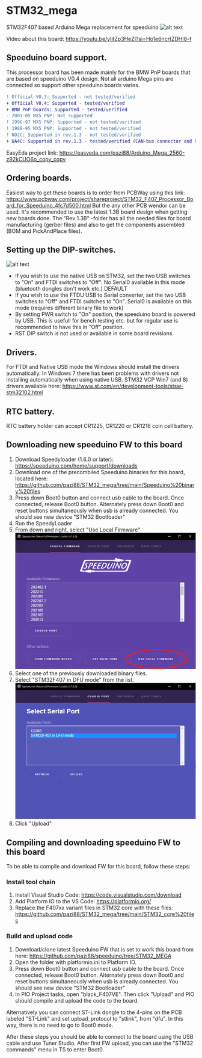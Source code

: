 # STM32_mega
STM32F407 based Arduino Mega replacement for speeduino
![alt text](https://pazi88.kuvat.fi/kuvat/Projektikuvat/Random%20projektit/speeduino/20201201_085147.jpg?img=smaller)

Video about this board: https://youtu.be/yljtZp3HeZI?si=Ho1e6ncrtZDHI8-f

## Speeduino board support.

This processor board has been made mainly for the BMW PnP boards that are based on speeduino V0.4 design. Not all arduino Mega pins are connected so support other speeduino boards varies.
 ```diff 
! Official V0.3: Supported - not tested/verified
+ Official V0.4: Supported - tested/verified
+ BMW PnP boards: Supported - tested/verified
- 2001-05 MX5 PNP: Not supported
! 1996-97 MX5 PNP: Supported - not tested/verified
! 1989-95 MX5 PNP: Supported - not tested/verified
! NO2C: Supported in rev.1.3 - not tested/verified
+ UA4C: Supported in rev.1.3 - tested/verified (CAN-bus connector and SD-card slot have some fitment issues)
```

EasyEda project link: https://easyeda.com/pazi88/Arduino_Mega_2560-z92kCUO6o_copy_copy

## Ordering boards.

Easiest way to get these boards is to order from PCBWay using this link: https://www.pcbway.com/project/shareproject/STM32_F407_Processor_Board_for_Speeduino_4fc7d500.html 
But the any other PCB wendor can be used. It's recommended to use the latest 1.3B board design when getting new boards done.
The "Rev 1.3B" -folder has all the needed files for board manufacturing (gerber files) and also to get the components assembled (BOM and PickAndPlace files).

## Setting up the DIP-switches.

![alt text](https://github.com/pazi88/STM32_mega/blob/main/Pics/DIP_switches.jpg?raw=true)

- If you wish to use the native USB on STM32, set the two USB switches to "On" and FTDI switches to "Off". No Serial0 available in this mode (bluetooth dongles don't work etc.) DEFAULT
- If you wish to use the FTDU USB to Serial converter, set the two USB switches to "Off" and FTDI switches to "On". Serial0 is available on this mode (requires different binary file to work)
- By setting PWR switch to "On" position, the speeduino board is powered by USB. This is usefull for bench testing etc. but for regular use is recommended to have this in "Off" position.
- RST DIP switch is not used or available in some board revisions.

## Drivers.

For FTDI and Native USB mode the Windows should install the drivers automatically. In Windows 7 there has been problems with drivers not installing automatically when using native USB.
STM32 VCP Win7 (and 8) drivers available here: https://www.st.com/en/development-tools/stsw-stm32102.html

## RTC battery.

RTC battery holder can accept CR1225, CR1220 or CR1216 coin cell battery.

## Downloading new speeduino FW to this board

1. Download Speedyloader (1.6.0 or later): https://speeduino.com/home/support/downloads
2. Download one of the precombiled Speeduino binaries for this board, located here: https://github.com/pazi88/STM32_mega/tree/main/Speeduino%20binary%20files
3. Press down Boot0 button and connect usb cable to the board. Once connected, release Boot0 button. Alternately press down Boot0 and reset buttons simultaneously when usb is already connected. You should see new device "STM32 Bootloader"
4. Run the SpeedyLoader
5. From down and right, select "Use Local Firmware"
![alt text](https://github.com/pazi88/STM32_mega/blob/main/Pics/Speedyloader1.png?raw=true)
6. Select one of the previously downloaded binary files.
7. Select "STM32F407 in DFU mode" from the list.
![alt text](https://github.com/pazi88/STM32_mega/blob/main/Pics/Speedyloader2.png?raw=true)
8. Click "Upload"

## Compiling and downloading speeduino FW to this board

To be able to compile and download FW for this board, follow these steps:

### Install tool chain
1. Install Visual Studio Code: https://code.visualstudio.com/download
2. Add Platform IO to the VS Code: https://platformio.org/
4. Replace the F407xx variant files in STM32 core with these files: https://github.com/pazi88/STM32_mega/tree/main/STM32_core%20files

### Build and upload code
1. Download/clone latest Speeduino FW that is set to work this board from here: https://github.com/pazi88/speeduino/tree/STM32_MEGA
2. Open the folder with platformio.ini to Platform IO.
3. Press down Boot0 button and connect usb cable to the board. Once connected, release Boot0 button. Alternately press down Boot0 and reset buttons simultaneously when usb is already connected. You should see new device "STM32 Bootloader"
4. In PIO Project tasks, open "black_F407VE". Then click "Upload" and PIO should compile and upload the code to the board.

Alternatively you can connect ST-Link dongle to the 4-pins on the PCB labeled "ST-Link" and set upload_protocol to "stlink", from "dfu". In this way, there is no need to go to Boot0 mode.

After these steps you should be able to connect to the board using the USB cable and use Tuner Studio. After first FW upload, you can use the "STM32 commands" menu in TS to enter Boot0.
